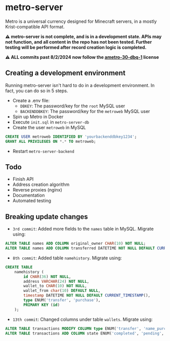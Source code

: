 # metro-server
Metro is a universal currency designed for Minecraft servers, in a mostly Krist-compatible API format.

**⚠️ metro-server is not complete, and is in a development state. APIs may not function, and all content in the repo has not been tested. Further testing will be performed after record creation logic is completed.**

**⚠️ ALL commits past 8/2/2024 now follow the [ametro-30-dbq-1](LICENSE.md) license**

## Creating a development environment
Running metro-server isn't hard to do in a development environment. In fact, you can do so in 5 steps.
- Create a .env file:
    - `DBKEY`: The password/key for the `root` MySQL user
    - `BACKENDDBKEY`: The password/key for the `metroweb` MySQL user
- Spin up Metro in Docker
- Execute `init.sql` in `metro-server-db`
- Create the user `metroweb` in MySQL
```sql
CREATE USER metroweb IDENTIFIED BY 'yourbackenddbkey1234';
GRANT ALL PRIVILEGES ON *.* TO metroweb;
```
- Restart `metro-server-backend`

## Todo
- Finish API
- Address creation algorithm
- Reverse proxies (nginx)
- Documentation
- Automated testing


## Breaking update changes

- `3rd commit`: Added more fields to the `names` table in MySQL. Migrate using:
```sql
ALTER TABLE names ADD COLUMN original_owner CHAR(10) NOT NULL;
ALTER TABLE names ADD COLUMN transferred DATETIME NOT NULL DEFAULT CURRENT_TIMESTAMP();
```

- `8th commit`: Added table `namehistory`. Migrate using:
```sql
CREATE TABLE
    namehistory (
        id CHAR(36) NOT NULL,
        address VARCHAR(24) NOT NULL,
        wallet_to CHAR(10) NOT NULL,
        wallet_from char(10) DEFAULT NULL,
        timestamp DATETIME NOT NULL DEFAULT CURRENT_TIMESTAMP(),
        type ENUM('transfer', 'purchase'),
        PRIMARY KEY (id)
    );
```

- `13th commit`: Changed columns under table `wallets`. Migrate using:
```sql
ALTER TABLE transactions MODIFY COLUMN type ENUM('transfer', 'name_purchase', 'name_transfer', 'tax') NOT NULL;
ALTER TABLE transactions ADD COLUMN state ENUM('completed', 'pending', 'reverted', 'held') NOT NULL DEFAULT 'pending';
```